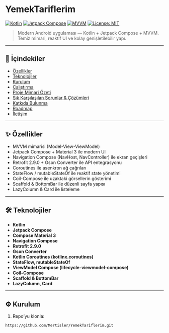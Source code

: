 # YemekTariflerim

[![Kotlin](https://img.shields.io/badge/Kotlin-1.9-blue)](#)
[![Jetpack Compose](https://img.shields.io/badge/Jetpack%20Compose-yes-brightgreen)](#)
[![MVVM](https://img.shields.io/badge/Architecture-MVVM-yellow)](#)
[![License: MIT](https://img.shields.io/badge/License-MIT-blue.svg)](LICENSE)

> Modern Android uygulaması — Kotlin + Jetpack Compose + MVVM.  
> Temiz mimari, reaktif UI ve kolay genişletilebilir yapı.

---

## 📌 İçindekiler

- [Özellikler](#-özellikler)  
- [Teknolojiler](#-teknolojiler)  
- [Kurulum](#-kurulum)  
- [Çalıştırma](#-çalıştırma)  
- [Proje Mimari Özeti](#-proje-mimari-özeti)  
- [Sık Karşılaşılan Sorunlar & Çözümleri](#-sık-karşılaşılan-sorunlar--çözümleri)  
- [Katkıda Bulunma](#-katkıda-bulunma)  
- [Roadmap](#-roadmap)  
- [İletişim](#-iletişim)

---



## ✨ Özellikler

- MVVM mimarisi (Model-View-ViewModel)  
- Jetpack Compose + Material 3 ile modern UI  
- Navigation Compose (NavHost, NavController) ile ekran geçişleri  
- Retrofit 2.9.0 + Gson Converter ile API entegrasyonu  
- Coroutines ile asenkron ağ çağrıları  
- StateFlow / mutableStateOf ile reaktif state yönetimi  
- Coil-Compose ile uzaktaki görsellerin gösterimi  
- Scaffold & BottomBar ile düzenli sayfa yapısı  
- LazyColumn & Card ile listeleme

---

## 🛠 Teknolojiler

- **Kotlin**  
- **Jetpack Compose**  
- **Compose Material 3**  
- **Navigation Compose**  
- **Retrofit 2.9.0**  
- **Gson Converter**  
- **Kotlin Coroutines (kotlinx.coroutines)**  
- **StateFlow, mutableStateOf**  
- **ViewModel Compose (lifecycle-viewmodel-compose)**  
- **Coil-Compose**  
- **Scaffold & BottomBar**  
- **LazyColumn, Card**

---

## ⚙️ Kurulum

1. Repo’yu klonla:

```bash
https://github.com/Mertisler/YemekTariflerim.git
